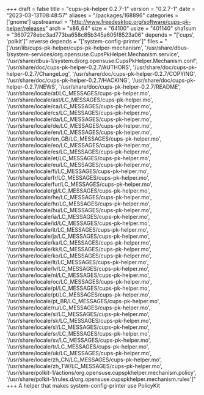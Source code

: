 +++
draft = false
title = "cups-pk-helper 0.2.7-1"
version = "0.2.7-1"
date = "2023-03-13T08:48:57"
aliases = "/packages/168896"
categories = ['gnome']
upstreamurl = "http://www.freedesktop.org/software/cups-pk-helper/releases"
arch = "x86_64"
size = "64100"
usize = "401140"
sha1sum = "3607278ebc3ad773ba658c85b345a605f8523a06"
depends = "['cups', 'polkit']"
reverse depends = "['system-config-printer']"
files = "['/usr/lib/cups-pk-helper/cups-pk-helper-mechanism', '/usr/share/dbus-1/system-services/org.opensuse.CupsPkHelper.Mechanism.service', '/usr/share/dbus-1/system.d/org.opensuse.CupsPkHelper.Mechanism.conf', '/usr/share/doc/cups-pk-helper-0.2.7/AUTHORS', '/usr/share/doc/cups-pk-helper-0.2.7/ChangeLog', '/usr/share/doc/cups-pk-helper-0.2.7/COPYING', '/usr/share/doc/cups-pk-helper-0.2.7/HACKING', '/usr/share/doc/cups-pk-helper-0.2.7/NEWS', '/usr/share/doc/cups-pk-helper-0.2.7/README', '/usr/share/locale/af/LC_MESSAGES/cups-pk-helper.mo', '/usr/share/locale/ast/LC_MESSAGES/cups-pk-helper.mo', '/usr/share/locale/ca/LC_MESSAGES/cups-pk-helper.mo', '/usr/share/locale/cs/LC_MESSAGES/cups-pk-helper.mo', '/usr/share/locale/da/LC_MESSAGES/cups-pk-helper.mo', '/usr/share/locale/de/LC_MESSAGES/cups-pk-helper.mo', '/usr/share/locale/en/LC_MESSAGES/cups-pk-helper.mo', '/usr/share/locale/en_GB/LC_MESSAGES/cups-pk-helper.mo', '/usr/share/locale/eo/LC_MESSAGES/cups-pk-helper.mo', '/usr/share/locale/es/LC_MESSAGES/cups-pk-helper.mo', '/usr/share/locale/et/LC_MESSAGES/cups-pk-helper.mo', '/usr/share/locale/eu/LC_MESSAGES/cups-pk-helper.mo', '/usr/share/locale/fi/LC_MESSAGES/cups-pk-helper.mo', '/usr/share/locale/fr/LC_MESSAGES/cups-pk-helper.mo', '/usr/share/locale/fur/LC_MESSAGES/cups-pk-helper.mo', '/usr/share/locale/gl/LC_MESSAGES/cups-pk-helper.mo', '/usr/share/locale/he/LC_MESSAGES/cups-pk-helper.mo', '/usr/share/locale/hr/LC_MESSAGES/cups-pk-helper.mo', '/usr/share/locale/hu/LC_MESSAGES/cups-pk-helper.mo', '/usr/share/locale/ia/LC_MESSAGES/cups-pk-helper.mo', '/usr/share/locale/id/LC_MESSAGES/cups-pk-helper.mo', '/usr/share/locale/it/LC_MESSAGES/cups-pk-helper.mo', '/usr/share/locale/ja/LC_MESSAGES/cups-pk-helper.mo', '/usr/share/locale/ka/LC_MESSAGES/cups-pk-helper.mo', '/usr/share/locale/kk/LC_MESSAGES/cups-pk-helper.mo', '/usr/share/locale/ko/LC_MESSAGES/cups-pk-helper.mo', '/usr/share/locale/lt/LC_MESSAGES/cups-pk-helper.mo', '/usr/share/locale/lv/LC_MESSAGES/cups-pk-helper.mo', '/usr/share/locale/nl/LC_MESSAGES/cups-pk-helper.mo', '/usr/share/locale/oc/LC_MESSAGES/cups-pk-helper.mo', '/usr/share/locale/pl/LC_MESSAGES/cups-pk-helper.mo', '/usr/share/locale/pt/LC_MESSAGES/cups-pk-helper.mo', '/usr/share/locale/pt_BR/LC_MESSAGES/cups-pk-helper.mo', '/usr/share/locale/ru/LC_MESSAGES/cups-pk-helper.mo', '/usr/share/locale/si/LC_MESSAGES/cups-pk-helper.mo', '/usr/share/locale/sk/LC_MESSAGES/cups-pk-helper.mo', '/usr/share/locale/sl/LC_MESSAGES/cups-pk-helper.mo', '/usr/share/locale/sr/LC_MESSAGES/cups-pk-helper.mo', '/usr/share/locale/sv/LC_MESSAGES/cups-pk-helper.mo', '/usr/share/locale/tr/LC_MESSAGES/cups-pk-helper.mo', '/usr/share/locale/uk/LC_MESSAGES/cups-pk-helper.mo', '/usr/share/locale/zh_CN/LC_MESSAGES/cups-pk-helper.mo', '/usr/share/locale/zh_TW/LC_MESSAGES/cups-pk-helper.mo', '/usr/share/polkit-1/actions/org.opensuse.cupspkhelper.mechanism.policy', '/usr/share/polkit-1/rules.d/org.opensuse.cupspkhelper.mechanism.rules']"
+++
A helper that makes system-config-printer use PolicyKit